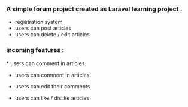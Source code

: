 <h3>  A simple forum project created as Laravel learning project .</h3>

* registration system
* users can post articles
* users can delete / edit articles
  
<h3> incoming features : </h3>
* users can comment in articles

* users can comment in articles

* users can edit their comments

* users can like / dislike articles
